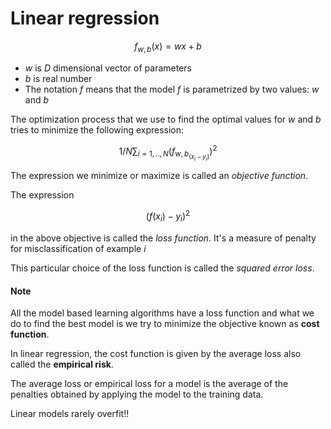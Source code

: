 # Linear regression

$$
f_{w,b}(x) = wx + b
$$

- *w* is *D* dimensional vector of parameters 
- *b* is real number
- The notation *f* means that the model *f* is parametrized by two values: *w* and *b*

The optimization process that we use to find the optimal values for *w* and *b* tries to minimize the following expression:


$$
1/N∑_{i=1,..,N}(f_{w,b}_(x_{i}-y_{i}))^2
$$


The expression we minimize or maximize is called an *objective function*.

The expression

$$
(f(x_i)-y_i)^2
$$

in the above objective is called the *loss function*. It's a measure of penalty for misclassification of example *i*

This particular choice of the loss function is called the *squared error loss*.

#### Note

All the model based learning algorithms have a loss function and what we do to find the best model is we try to minimize the objective known as **cost function**.

In linear regression, the cost function is given by the average loss also called the **empirical risk**.

The average loss or empirical loss for a model is the average of the penalties obtained by applying the model to the training data.

Linear models rarely overfit!!


